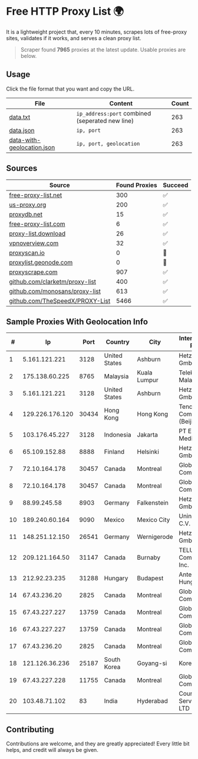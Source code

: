 
# Free HTTP Proxy List 🌍

It is a lightweight project that, every 10 minutes, scrapes lots of free-proxy sites, validates if it works, and serves a clean proxy list.


> Scraper found **7965** proxies at the latest update. Usable proxies are below.

## Usage

Click the file format that you want and copy the URL.


|File|Content|Count|
|----|-------|-----|
|[data.txt](https://raw.githubusercontent.com/themiralay/Proxy-List-World/master/data.txt)|`ip_address:port` combined (seperated new line)|263|
|[data.json](https://raw.githubusercontent.com/themiralay/Proxy-List-World/master/data.json)|`ip, port`|263|
|[data-with-geolocation.json](https://raw.githubusercontent.com/themiralay/Proxy-List-World/master/data-with-geolocation.json)|`ip, port, geolocation`|263|

## Sources

|Source|Found Proxies|Succeed|
|------|-------------|-------|
|[free-proxy-list.net](https://free-proxy-list.net)|300|✅|
|[us-proxy.org](https://www.us-proxy.org)|200|✅|
|[proxydb.net](http://proxydb.net)|15|✅|
|[free-proxy-list.com](https://free-proxy-list.com/?page=&port=&type%5B%5D=http&type%5B%5D=https&up_time=0&search=Search)|6|✅|
|[proxy-list.download](https://www.proxy-list.download/HTTP)|26|✅|
|[vpnoverview.com](https://vpnoverview.com/privacy/anonymous-browsing/free-proxy-servers)|32|✅|
|[proxyscan.io](https://www.proxyscan.io)|0|🚫|
|[proxylist.geonode.com](https://proxylist.geonode.com/api/proxy-list?limit=300&page=1&sort_by=lastChecked&sort_type=desc&protocols=http,https)|0|🚫|
|[proxyscrape.com](https://api.proxyscrape.com/v2/?request=displayproxies&protocol=http&timeout=10000&country=all&ssl=all&anonymity=all)|907|✅|
|[github.com/clarketm/proxy-list](https://raw.githubusercontent.com/clarketm/proxy-list/master/proxy-list-raw.txt)|400|✅|
|[github.com/monosans/proxy-list](https://raw.githubusercontent.com/monosans/proxy-list/main/proxies/http.txt)|613|✅|
|[github.com/TheSpeedX/PROXY-List](https://raw.githubusercontent.com/TheSpeedX/PROXY-List/master/http.txt)|5466|✅|


## Sample Proxies With Geolocation Info

|#|Ip|Port|Country|City|Internet Service Provider|
|-|--|----|-------|----|-------------------------|
|1|5.161.121.221|3128|United States|Ashburn|Hetzner Online GmbH|
|2|175.138.60.225|8765|Malaysia|Kuala Lumpur|Telekom Malaysia Berhad|
|3|5.161.121.221|3128|United States|Ashburn|Hetzner Online GmbH|
|4|129.226.176.120|30434|Hong Kong|Hong Kong|Tencent Cloud Computing (Beijing) Co|
|5|103.176.45.227|3128|Indonesia|Jakarta|PT Era Digital Media|
|6|65.109.152.88|8888|Finland|Helsinki|Hetzner Online GmbH|
|7|72.10.164.178|30457|Canada|Montreal|GloboTech Communications|
|8|72.10.164.178|30457|Canada|Montreal|GloboTech Communications|
|9|88.99.245.58|8903|Germany|Falkenstein|Hetzner Online GmbH|
|10|189.240.60.164|9090|Mexico|Mexico City|Uninet S.A. de C.V.|
|11|148.251.12.150|26541|Germany|Wernigerode|Hetzner Online GmbH|
|12|209.121.164.50|31147|Canada|Burnaby|TELUS Communications Inc.|
|13|212.92.23.235|31288|Hungary|Budapest|Antenna Hungaria|
|14|67.43.236.20|2825|Canada|Montreal|GloboTech Communications|
|15|67.43.227.227|13759|Canada|Montreal|GloboTech Communications|
|16|67.43.227.227|13759|Canada|Montreal|GloboTech Communications|
|17|67.43.236.20|2825|Canada|Montreal|GloboTech Communications|
|18|121.126.36.236|25187|South Korea|Goyang-si|Korea Telecom|
|19|67.43.227.228|11755|Canada|Montreal|GloboTech Communications|
|20|103.48.71.102|83|India|Hyderabad|Country Online Services PVT LTD|



## Contributing

Contributions are welcome, and they are greatly appreciated! Every
little bit helps, and credit will always be given.

